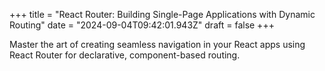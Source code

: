 +++
title = "React Router: Building Single-Page Applications with Dynamic Routing"
date = "2024-09-04T09:42:01.943Z"
draft = false
+++

Master the art of creating seamless navigation in your React apps using React Router for declarative, component-based routing.
        